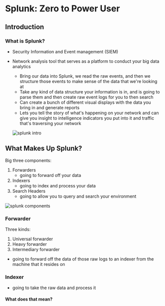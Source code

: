# Splunk: Zero to Power User

## Introduction

### What is Splunk?

- Security Information and Event management (SIEM)
- Network analysis tool that serves as a platform to conduct your big data analytics
    - Bring our data into Splunk, we read the raw events, and then we structure those events to make sense of the data
      that we're looking at
    - Take any kind of data structure your information is in, and is going to parse them and then create raw event
      logs for you to then search
    - Can create a bunch of different visual displays with the data you bring in and generate reports
    - Lets you tell the story of what's happening on your network and can give you insight to intelligence indicators
      you put into it and traffic that's traversing your network

  ![splunk intro](splunk_intro.jpg)

## What Makes Up Splunk?

Big three components:

1. Forwarders
    - going to forward off your data
2. Indexers
    - going to index and process your data
3. Search Headers
    - going to allow you to query and search your environment

![splunk components](splunk-components.jpg)

### Forwarder

Three kinds:

1. Universal forwarder
2. Heavy forwarder
3. Intermediary forwarder

- going to forward off the data of those raw logs to an indexer from the machine that it resides on

### Indexer

- going to take the raw data and process it

#### What does that mean?

<seealso>
<!--Give some related links to how-to articles-->
</seealso>
